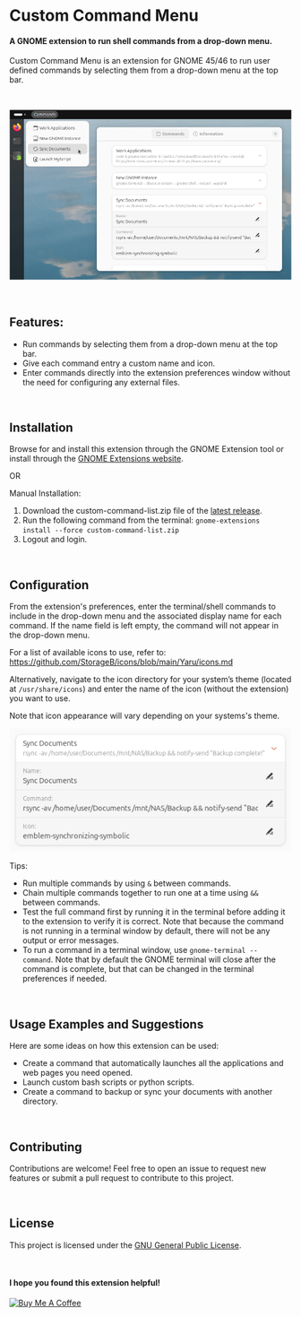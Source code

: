 # Custom Command Menu

#### A GNOME extension to run shell commands from a drop-down menu.

Custom Command Menu is an extension for GNOME 45/46 to run user defined commands by selecting them from a drop-down menu at the top bar. 


<br>

![Screenshot-main](screenshots/Screenshot-main-4.png)

<br>

## Features:

- Run commands by selecting them from a drop-down menu at the top bar.
- Give each command entry a custom name and icon.
- Enter commands directly into the extension preferences window without the need for configuring any external files.

<br>

## Installation

Browse for and install this extension through the GNOME Extension tool or install through the [GNOME Extensions website](https://extensions.gnome.org/extension/7024/custom-command-list/).

OR

Manual Installation:

1. Download the  custom-command-list.zip file of the [latest release](https://github.com/StorageB/custom-command-list/releases/tag/v1). 
2. Run the following command from the terminal:
`gnome-extensions install --force custom-command-list.zip`
3. Logout and login.

<br>

## Configuration

From the extension's preferences, enter the terminal/shell commands to include in the drop-down menu and the associated display name for each command. If the name field is left empty, the command will not appear in the drop-down menu.

For a list of available icons to use, refer to: 
https://github.com/StorageB/icons/blob/main/Yaru/icons.md 

Alternatively, navigate to the icon directory for your system’s theme (located at `/usr/share/icons`) and enter the name of the icon (without the extension) you want to use.

Note that icon appearance will vary depending on your systems's theme.

![Screenshot-commands](screenshots/Screenshot-command-4.png)

Tips:
- Run multiple commands by using `&` between commands.
- Chain multiple commands together to run one at a time using `&&` between commands.
- Test the full command first by running it in the terminal before adding it to the extension to verify it is correct. Note that because the command is not running in a terminal window by default, there will not be any output or error messages.
- To run a command in a terminal window, use `gnome-terminal -- command`. Note that by default the GNOME terminal will close after the command is complete, but that can be changed in the terminal preferences if needed.

<br>

## Usage Examples and Suggestions

Here are some ideas on how this extension can be used:
- Create a command that automatically launches all the applications and web pages you need opened.
- Launch custom bash scripts or python scripts.
- Create a command to backup or sync your documents with another directory.

<br>

## Contributing

Contributions are welcome! Feel free to open an issue to request new features or submit a pull request to contribute to this project.

<br>

## License

This project is licensed under the [GNU General Public License](http://www.gnu.org/licenses/).

<br>

#### I hope you found this extension helpful!

<a href="https://www.buymeacoffee.com/StorageB" target="_blank"><img src="https://cdn.buymeacoffee.com/buttons/v2/default-yellow.png" alt="Buy Me A Coffee" style="height: 36px !important;width: 131px !important;" ></a>
